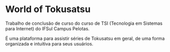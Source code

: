# World of Tokusatsu

Trabalho de conclusão de curso do curso de TSI (Tecnologia em Sistemas para Internet) do IFSul Campus Pelotas.

É uma plataforma para assistir séries de Tokusatsu em geral, de uma forma organizada e intuitiva para seus usuários.
